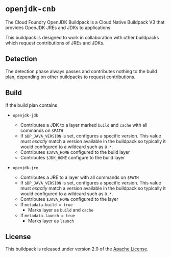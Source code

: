 # `openjdk-cnb`
The Cloud Foundry OpenJDK Buildpack is a Cloud Native Buildpack V3 that provides OpenJDK JREs and JDKs to applications.

This buildpack is designed to work in collaboration with other buildpacks which request contributions of JREs and JDKs.

## Detection
The detection phase always passes and contributes nothing to the build plan, depending on other buildpacks to request
contributions.

## Build
If the build plan contains

* `openjdk-jdk`
  * Contributes a JDK to a layer marked `build` and `cache` with all commands on `$PATH`
  * If `$BP_JAVA_VERSION` is set, configures a specific version.  This value must _exactly_ match a version available in
    the buildpack so typically it would configured to a wildcard such as `8.*`.
  * Contributes `$JAVA_HOME` configured to the build layer
  * Contributes `$JDK_HOME` configure to the build layer

* `openjdk-jre`
  * Contributes a JRE to a layer with all commands on `$PATH`
  * If `$BP_JAVA_VERSION` is set, configures a specific version.  This value must _exactly_ match a version available in
    the buildpack so typically it would configured to a wildcard such as `8.*`.
  * Contributes `$JAVA_HOME` configured to the layer
  * If `metadata.build = true`
    * Marks layer as `build` and `cache`
  * If `metadata.launch = true`
    * Marks layer as `launch`

## License
This buildpack is released under version 2.0 of the [Apache License][a].

[a]: https://www.apache.org/licenses/LICENSE-2.0
